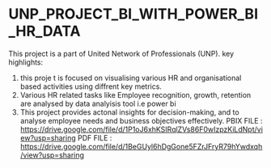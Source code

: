 # UNP_PROJECT_BI_WITH_POWER_BI_HR_DATA
This project is a part of United Network of Professionals (UNP). 
key highlights:
1. this proje t is focused on visualising various HR and organisational based activities using diffrent key metrics.
2. Various HR related tasks like Employee recognition, growth, retention are analysed by data analyisis tool i.e power bi
3. This project provides actonal insights for decision-making, and to analyse employee needs and business objectives effectively.
PBIX FILE : https://drive.google.com/file/d/1P1oJ6xhKSIRqlZVs86F0wIzpzKiLdNpt/view?usp=sharing 
PDF FILE : https://drive.google.com/file/d/1BeGUyl6hDgGone5FZrJFryR79hYwdxqh/view?usp=sharing
